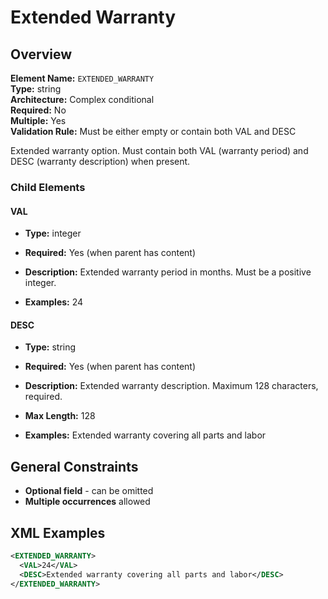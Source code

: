 # Extended Warranty

## Overview

**Element Name:** `EXTENDED_WARRANTY`<br>
**Type:** string<br>
**Architecture:** Complex conditional<br>
**Required:** No<br>
**Multiple:** Yes<br>
**Validation Rule:** Must be either empty or contain both VAL and DESC<br>

Extended warranty option. Must contain both VAL (warranty period) and DESC (warranty description)
when present.

### Child Elements

#### VAL

- **Type:** integer
- **Required:** Yes (when parent has content)
- **Description:** Extended warranty period in months. Must be a positive integer.

- **Examples:** 24

#### DESC

- **Type:** string
- **Required:** Yes (when parent has content)
- **Description:** Extended warranty description. Maximum 128 characters, required.

- **Max Length:** 128
- **Examples:** Extended warranty covering all parts and labor


## General Constraints

- **Optional field** - can be omitted
- **Multiple occurrences** allowed

## XML Examples

```xml
<EXTENDED_WARRANTY>
  <VAL>24</VAL>
  <DESC>Extended warranty covering all parts and labor</DESC>
</EXTENDED_WARRANTY>
```




